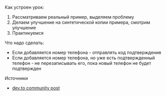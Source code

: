 Как устроен урок:
1) Рассматриваем реальный пример, выделяем проблему
2) Делаем улучшение на синтетической копии примера, смотрим улучшение
3) Практикуемся

Что надо сделать:
- Если добавляется номер телефона - отправлять код подтверждения
- Если добавляется номер телефона, но уже есть подтвержденный телефон - не перезаписывать его, пока новый телефон не будет подтвержден

Источники
- [dev.to community post](https://dev.to/weeklydevtips/primitive-obsession?ysclid=lxjcgouglr454375552)
